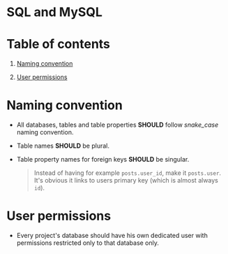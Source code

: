 SQL and MySQL
=

# Table of contents

1. [Naming convention](#naming-convention)

2. [User permissions](#user-permissions)

# Naming convention 

- All databases, tables and table properties **SHOULD** follow *snake_case* naming convention.

- Table names **SHOULD** be plural.

- Table property names for foreign keys **SHOULD** be singular.

    > Instead of having for example `posts.user_id`, make it `posts.user`. It's obvious it links to users primary key (which is almost always `id`).

# User permissions

- Every project's database should have his own dedicated user with permissions restricted only to that database only.
